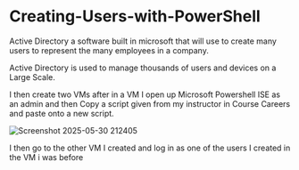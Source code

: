 # Creating-Users-with-PowerShell
Active Directory a software built in microsoft that will use to create many users to represent the many employees in a company.

Active Directory is used to manage thousands of users and devices on a Large Scale.

I then create two VMs after in a VM I open up Microsoft Powershell ISE as an admin and then Copy a script given from my instructor in Course Careers and paste onto a new script.

![Screenshot 2025-05-30 212405](https://github.com/user-attachments/assets/ba7f3653-bea0-4bc0-a7d1-9f8370be748d)

I then go to the other VM I created and log in as one of the users I created in the VM i was before 
